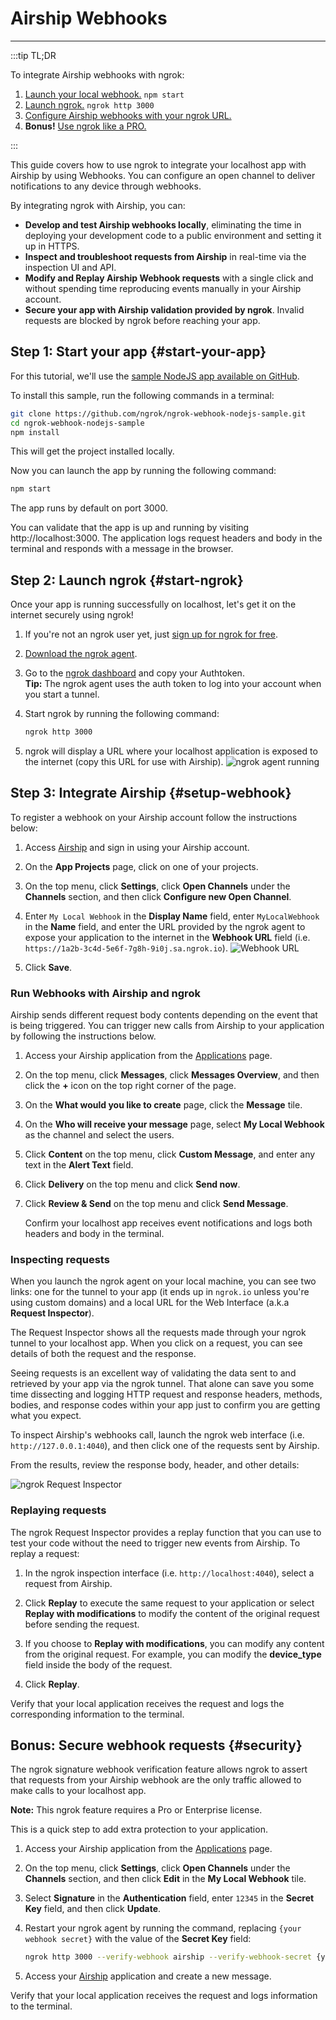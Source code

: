# Airship Webhooks
------------


:::tip TL;DR

To integrate Airship webhooks with ngrok:
1. [Launch your local webhook.](#start-your-app) `npm start`
1. [Launch ngrok.](#start-ngrok) `ngrok http 3000`
1. [Configure Airship webhooks with your ngrok URL.](#setup-webhook)
1. **Bonus!** [Use ngrok like a PRO.](#security)

:::


This guide covers how to use ngrok to integrate your localhost app with Airship by using Webhooks.
You can configure an open channel to deliver notifications to any device through webhooks.

By integrating ngrok with Airship, you can:

- **Develop and test Airship webhooks locally**, eliminating the time in deploying your development code to a public environment and setting it up in HTTPS.
- **Inspect and troubleshoot requests from Airship** in real-time via the inspection UI and API.
- **Modify and Replay Airship Webhook requests** with a single click and without spending time reproducing events manually in your Airship account.
- **Secure your app with Airship validation provided by ngrok**. Invalid requests are blocked by ngrok before reaching your app.


## **Step 1**: Start your app {#start-your-app}

For this tutorial, we'll use the [sample NodeJS app available on GitHub](https://github.com/ngrok/ngrok-webhook-nodejs-sample). 

To install this sample, run the following commands in a terminal:

```bash
git clone https://github.com/ngrok/ngrok-webhook-nodejs-sample.git
cd ngrok-webhook-nodejs-sample
npm install
```

This will get the project installed locally.

Now you can launch the app by running the following command: 

```bash
npm start
```

The app runs by default on port 3000. 

You can validate that the app is up and running by visiting http://localhost:3000. The application logs request headers and body in the terminal and responds with a message in the browser.


## **Step 2**: Launch ngrok {#start-ngrok}

Once your app is running successfully on localhost, let's get it on the internet securely using ngrok! 

1. If you're not an ngrok user yet, just [sign up for ngrok for free](https://ngrok.com/signup).

1. [Download the ngrok agent](https://ngrok.com/download).

1. Go to the [ngrok dashboard](https://dashboard.ngrok.com) and copy your Authtoken. <br />
    **Tip:** The ngrok agent uses the auth token to log into your account when you start a tunnel.
    
1. Start ngrok by running the following command:
    ```bash
    ngrok http 3000
    ```

1. ngrok will display a URL where your localhost application is exposed to the internet (copy this URL for use with Airship).
    ![ngrok agent running](/img/integrations/launch_ngrok_tunnel.png)


## **Step 3**: Integrate Airship {#setup-webhook}

To register a webhook on your Airship account follow the instructions below:

1. Access [Airship](https://www.airship.com/) and sign in using your Airship account.

1. On the **App Projects** page, click on one of your projects.

1. On the top menu, click **Settings**, click **Open Channels** under the **Channels** section, and then click **Configure new Open Channel**.

1. Enter `My Local Webhook` in the **Display Name** field, enter `MyLocalWebhook` in the **Name** field, and enter the URL provided by the ngrok agent to expose your application to the internet in the **Webhook URL** field (i.e. `https://1a2b-3c4d-5e6f-7g8h-9i0j.sa.ngrok.io`).
    ![Webhook URL](img/ngrok_url_configuration_airship.png)

1. Click **Save**.


### Run Webhooks with Airship and ngrok

Airship sends different request body contents depending on the event that is being triggered.
You can trigger new calls from Airship to your application by following the instructions below.

1. Access your Airship application from the [Applications](https://go.airship.com/apps/) page.

1. On the top menu, click **Messages**, click **Messages Overview**, and then click the **+** icon on the top right corner of the page.

1. On the **What would you like to create** page, click the **Message** tile.

1. On the **Who will receive your message** page, select **My Local Webhook** as the channel and select the users.

1. Click **Content** on the top menu, click **Custom Message**, and enter any text in the **Alert Text** field.

1. Click **Delivery** on the top menu and click **Send now**.

1. Click **Review & Send** on the top menu and click **Send Message**.

    Confirm your localhost app receives event notifications and logs both headers and body in the terminal.


### Inspecting requests

When you launch the ngrok agent on your local machine, you can see two links: one for the tunnel to your app (it ends up in `ngrok.io` unless you're using custom domains) and a local URL for the Web Interface (a.k.a **Request Inspector**).

The Request Inspector shows all the requests made through your ngrok tunnel to your localhost app. When you click on a request, you can see details of both the request and the response.

Seeing requests is an excellent way of validating the data sent to and retrieved by your app via the ngrok tunnel. That alone can save you some time dissecting and logging HTTP request and response headers, methods, bodies, and response codes within your app just to confirm you are getting what you expect.

To inspect Airship's webhooks call, launch the ngrok web interface (i.e. `http://127.0.0.1:4040`), and then click one of the requests sent by Airship.

From the results, review the response body, header, and other details:

![ngrok Request Inspector](img/ngrok_introspection_airship_webhooks.png)


### Replaying requests

The ngrok Request Inspector provides a replay function that you can use to test your code without the need to trigger new events from Airship. To replay a request:

1. In the ngrok inspection interface (i.e. `http://localhost:4040`), select a request from Airship.

1. Click **Replay** to execute the same request to your application or select **Replay with modifications** to modify the content of the original request before sending the request.

1. If you choose to **Replay with modifications**, you can modify any content from the original request. For example, you can modify the **device_type** field inside the body of the request.

1. Click **Replay**.

Verify that your local application receives the request and logs the corresponding information to the terminal.


## **Bonus**: Secure webhook requests {#security}

The ngrok signature webhook verification feature allows ngrok to assert that requests from your Airship webhook are the only traffic allowed to make calls to your localhost app.

**Note:** This ngrok feature requires a Pro or Enterprise license.

This is a quick step to add extra protection to your application.

1. Access your Airship application from the [Applications](https://go.airship.com/apps/) page.

1. On the top menu, click **Settings**, click **Open Channels** under the **Channels** section, and then click **Edit** in the **My Local Webhook** tile.

1. Select **Signature** in the **Authentication** field, enter `12345` in the **Secret Key** field, and then click **Update**.

1. Restart your ngrok agent by running the command, replacing `{your webhook secret}` with the value of the **Secret Key** field:
    ```bash
    ngrok http 3000 --verify-webhook airship --verify-webhook-secret {your webhook secret}
    ```

1. Access your [Airship](https://www.airship.com) application and create a new message.

Verify that your local application receives the request and logs information to the terminal.
